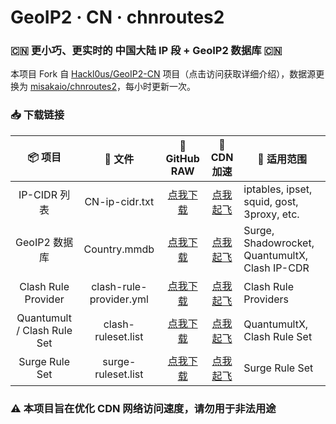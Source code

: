 # GeoIP2 · CN · chnroutes2
### 🇨🇳 更小巧、更实时的 中国大陆 IP 段 + GeoIP2 数据库 🇨🇳

本项目 Fork 自 [Hackl0us/GeoIP2-CN](https://github.com/Hackl0us/GeoIP2-CN) 项目（点击访问获取详细介绍），数据源更换为 [misakaio/chnroutes2](https://github.com/misakaio/chnroutes2)，每小时更新一次。

### 📥 下载链接
| 📦 项目 | 📃 文件 | 🐙 GitHub RAW | 🚀 CDN 加速 | 🔧 适用范围
|  :--:  |  :--:  |     :--:     |     :--:    | ---- |
| IP-CIDR 列表 | CN-ip-cidr.txt | [点我下载](https://github.com/soffchen/GeoIP2-CN/raw/release/CN-ip-cidr.txt) | [点我起飞](https://cdn.jsdelivr.net/gh/soffchen/GeoIP2-CN@release/CN-ip-cidr.txt) | iptables, ipset, squid, gost, 3proxy, etc. | 
| GeoIP2 数据库 | Country.mmdb | [点我下载](https://github.com/soffchen/GeoIP2-CN/raw/release/Country.mmdb) | [点我起飞](https://cdn.jsdelivr.net/gh/soffchen/GeoIP2-CN@release/Country.mmdb) | Surge, Shadowrocket, QuantumultX, Clash IP-CDR|
| Clash Rule Provider | clash-rule-provider.yml | [点我下载](https://github.com/soffchen/GeoIP2-CN/raw/release/clash-rule-provider.yml) | [点我起飞](https://cdn.jsdelivr.net/gh/soffchen/GeoIP2-CN@release/clash-rule-provider.yml) | Clash Rule Providers|
| Quantumult / Clash Rule Set  | clash-ruleset.list | [点我下载](https://github.com/soffchen/GeoIP2-CN/raw/release/clash-ruleset.list) | [点我起飞](https://cdn.jsdelivr.net/gh/soffchen/GeoIP2-CN@release/clash-ruleset.list) | QuantumultX, Clash Rule Set |
| Surge Rule Set | surge-ruleset.list | [点我下载](https://github.com/soffchen/GeoIP2-CN/raw/release/surge-ruleset.list) | [点我起飞](https://cdn.jsdelivr.net/gh/soffchen/GeoIP2-CN@release/surge-ruleset.list) | Surge Rule Set |

### ⚠️ 本项目旨在优化 CDN 网络访问速度，请勿用于非法用途
